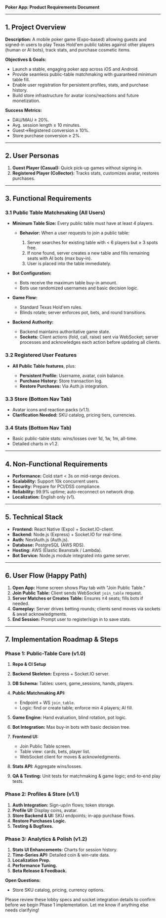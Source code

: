 **Poker App: Product Requirements Document**

---

## 1. Project Overview

**Description:** A mobile poker game (Expo-based) allowing guests and signed-in users to play Texas Hold'em public tables against other players (human or AI bots), track stats, and purchase cosmetic items.

**Objectives & Goals:**

- Launch a stable, engaging poker app across iOS and Android.
- Provide seamless public-table matchmaking with guaranteed minimum table fill.
- Enable user registration for persistent profiles, stats, and purchase history.
- Build store infrastructure for avatar icons/reactions and future monetization.

**Success Metrics:**

- DAU/MAU ≥ 20%.
- Avg. session length ≥ 10 minutes.
- Guest→Registered conversion ≥ 10%.
- Store purchase conversion ≥ 2%.

---

## 2. User Personas

1. **Guest Player (Casual):** Quick pick-up games without signing in.
2. **Registered Player (Collector):** Tracks stats, customizes avatar, restores purchases.

---

## 3. Functional Requirements

### 3.1 Public Table Matchmaking (All Users)

- **Minimum Table Size:** Every public table must have at least 4 players.

  - **Behavior:** When a user requests to join a public table:

    1. Server searches for existing table with < 6 players but ≥ 3 spots free.
    2. If none found, server creates a new table and fills remaining seats with AI bots (max buy-in).
    3. User is placed into the table immediately.

- **Bot Configuration:**

  - Bots receive the maximum table buy-in amount.
  - Bots use randomized usernames and basic decision logic.

- **Game Flow:**

  - Standard Texas Hold'em rules.
  - Blinds rotate; server enforces pot, bets, and round transitions.

- **Backend Authority:**

  - Backend maintains authoritative game state.
  - **Sockets:** Client actions (fold, call, raise) sent via WebSocket; server processes and acknowledges each action before updating all clients.

### 3.2 Registered User Features

- **All Public Table features**, plus:

  - **Persistent Profile:** Username, avatar, coin balance.
  - **Purchase History:** Store transaction log.
  - **Restore Purchases:** Via Auth.js integration.

### 3.3 Store (Bottom Nav Tab)

- Avatar icons and reaction packs (v1.1).
- **Clarification Needed:** SKU catalog, pricing tiers, currencies.

### 3.4 Stats (Bottom Nav Tab)

- Basic public-table stats: wins/losses over 1d, 1w, 1m, all-time.
- Detailed charts in v1.2.

---

## 4. Non-Functional Requirements

- **Performance:** Cold start < 3s on mid-range devices.
- **Scalability:** Support 10k concurrent users.
- **Security:** Prepare for PCI/DSS compliance.
- **Reliability:** 99.9% uptime; auto-reconnect on network drop.
- **Localization:** English only (v1).

---

## 5. Technical Stack

- **Frontend:** React Native (Expo) + Socket.IO-client.
- **Backend:** Node.js (Express) + Socket.IO for real-time.
- **Auth:** NextAuth.js (Auth.js).
- **Database:** PostgreSQL (AWS RDS).
- **Hosting:** AWS (Elastic Beanstalk / Lambda).
- **Bot Service:** Node.js module integrated into game server.

---

## 6. User Flow (Happy Path)

1. **Open App:** Home screen shows Play tab with "Join Public Table."
2. **Join Public Table:** Client sends WebSocket `join_table` request.
3. **Server Matches or Creates Table:** Ensures ≥4 seats; fills bots if needed.
4. **Gameplay:** Server drives betting rounds; clients send moves via sockets & await acknowledgments.
5. **End Session:** Prompt user to register/sign in to save stats.

---

## 7. Implementation Roadmap & Steps

### Phase 1: Public-Table Core (v1.0)

1. **Repo & CI Setup**
2. **Backend Skeleton:** Express + Socket.IO server.
3. **DB Schema:** Tables: users, game_sessions, hands, players.
4. **Public Matchmaking API:**

   - Endpoint + WS `join_table`.
   - Logic: find or create table; enforce min 4 players; AI fill.

5. **Game Engine:** Hand evaluation, blind rotation, pot logic.
6. **Bot Integration:** Max buy-in bots with basic decision tree.
7. **Frontend UI:**

   - Join Public Table screen.
   - Table view: cards, bets, player list.
   - WebSocket client for moves & acknowledgments.

8. **Stats API:** Aggregate wins/losses.
9. **QA & Testing:** Unit tests for matchmaking & game logic; end-to-end play tests.

### Phase 2: Profiles & Store (v1.1)

1. **Auth Integration:** Sign-up/in flows; token storage.
2. **Profile UI:** Display coins, avatar.
3. **Store Backend & UI:** SKU endpoints; in-app purchase flows.
4. **Restore Purchases Logic.**
5. **Testing & Bugfixes.**

### Phase 3: Analytics & Polish (v1.2)

1. **Stats UI Enhancements:** Charts for session history.
2. **Time-Series API:** Detailed coin & win-rate data.
3. **Localization Prep.**
4. **Performance Tuning.**
5. **Beta Release & Feedback.**

**Open Questions:**

- Store SKU catalog, pricing, currency options.

Please review these lobby specs and socket integration details to confirm before we begin Phase 1 implementation. Let me know if anything else needs clarifying!

